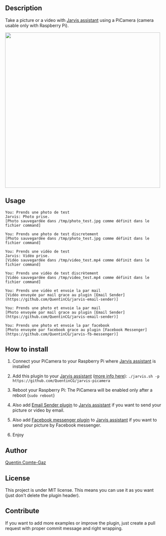 ## Description
Take a picture or a video with <a target="_blank" href="http://domotiquefacile.fr/jarvis/">Jarvis assistant</a> using a PiCamera (camera usable only with Raspberry Pi).


<img src="https://raw.githubusercontent.com/QuentinCG/jarvis-picamera/master/presentation.jpg" width="500">


## Usage
```
You: Prends une photo de test
Jarvis: Photo prise.
[Photo sauvegardée dans /tmp/photo_test.jpg comme définit dans le fichier command]

You: Prends une photo de test discretement
[Photo sauvegardée dans /tmp/photo_test.jpg comme définit dans le fichier command]

You: Prends une vidéo de test
Jarvis: Vidéo prise.
[Vidéo sauvegardée dans /tmp/video_test.mp4 comme définit dans le fichier command]

You: Prends une vidéo de test discrètement
[Vidéo sauvegardée dans /tmp/video_test.mp4 comme définit dans le fichier command]

You: Prends une vidéo et envoie la par mail
[Vidéo envoyée par mail grace au plugin [Email Sender](https://github.com/QuentinCG/jarvis-email-sender)]

You: Prends une photo et envoie la par mail
[Photo envoyée par mail grace au plugin [Email Sender](https://github.com/QuentinCG/jarvis-email-sender)]

You: Prends une photo et envoie la par facebook
[Photo envoyée par facebook grace au plugin [Facebook Messenger](https://github.com/QuentinCG/jarvis-fb-messenger)]
```


## How to install

1) Connect your PiCamera to your Raspberry Pi where <a target="_blank" href="http://domotiquefacile.fr/jarvis/">Jarvis assistant</a> is installed

2) Add this plugin to your <a target="_blank" href="http://domotiquefacile.fr/jarvis/">Jarvis assistant</a> (<a target="_blank" href="http://domotiquefacile.fr/jarvis/content/plugins">more info here</a>): ```./jarvis.sh -p https://github.com/QuentinCG/jarvis-picamera```

3) Reboot your Raspberry Pi: The PiCamera will be enabled only after a reboot (`sudo reboot`)

4) Also add <a target="_blank" href="https://github.com/QuentinCG/jarvis-email-sender">Email Sender plugin</a> to <a target="_blank" href="http://domotiquefacile.fr/jarvis/">Jarvis assistant</a> if you want to send your picture or video by email.

5) Also add <a target="_blank" href="https://github.com/QuentinCG/jarvis-fb-messenger">Facebook messenger plugin</a> to <a target="_blank" href="http://domotiquefacile.fr/jarvis/">Jarvis assistant</a> if you want to send your picture by Facebook messenger.

6) Enjoy


## Author
[Quentin Comte-Gaz](http://quentin.comte-gaz.com/)


## License

This project is under MIT license. This means you can use it as you want (just don't delete the plugin header).


## Contribute

If you want to add more examples or improve the plugin, just create a pull request with proper commit message and right wrapping.
